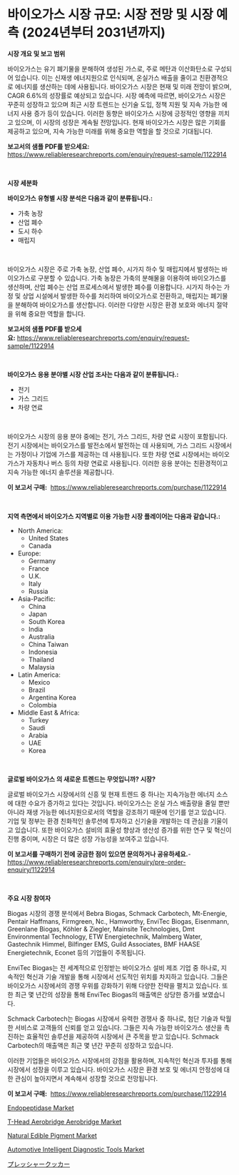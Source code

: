 <p><h1>바이오가스 시장 규모: 시장 전망 및 시장 예측 (2024년부터 2031년까지)</h1></p><p><strong>시장 개요 및 보고 범위</strong></p>
<p><p>바이오가스는 유기 폐기물을 분해하여 생성된 가스로, 주로 메탄과 이산화탄소로 구성되어 있습니다. 이는 신재생 에너지원으로 인식되며, 온실가스 배출을 줄이고 친환경적으로 에너지를 생산하는 데에 사용됩니다. 바이오가스 시장은 현재 및 미래 전망이 밝으며, CAGR 6.6%의 성장률로 예상되고 있습니다. 시장 예측에 따르면, 바이오가스 시장은 꾸준히 성장하고 있으며 최근 시장 트렌드는 신기술 도입, 정책 지원 및 지속 가능한 에너지 사용 증가 등이 있습니다. 이러한 동향은 바이오가스 시장에 긍정적인 영향을 끼치고 있으며, 이 시장의 성장은 계속될 전망입니다. 현재 바이오가스 시장은 많은 기회를 제공하고 있으며, 지속 가능한 미래를 위해 중요한 역할을 할 것으로 기대됩니다.</p></p>
<p><strong>보고서의 샘플 PDF를 받으세요:</strong> <a href="https://www.reliableresearchreports.com/enquiry/request-sample/1122914">https://www.reliableresearchreports.com/enquiry/request-sample/1122914</a></p>
<p>&nbsp;</p>
<p><strong>시장 세분화</strong></p>
<p><strong>바이오가스 유형별 시장 분석은 다음과 같이 분류됩니다.:</strong></p>
<p><ul><li>가축 농장</li><li>산업 폐수</li><li>도시 하수</li><li>매립지</li></ul></p>
<p>&nbsp;</p>
<p><p>바이오가스 시장은 주로 가축 농장, 산업 폐수, 시가지 하수 및 매립지에서 발생하는 바이오가스로 구분할 수 있습니다. 가축 농장은 가축의 분해물을 이용하여 바이오가스를 생산하며, 산업 폐수는 산업 프로세스에서 발생한 폐수를 이용합니다. 시가지 하수는 가정 및 상업 시설에서 발생한 하수를 처리하여 바이오가스로 전환하고, 매립지는 폐기물을 분해하여 바이오가스를 생산합니다. 이러한 다양한 시장은 환경 보호와 에너지 절약을 위해 중요한 역할을 합니다.</p></p>
<p><strong>보고서의 샘플 PDF를 받으세요:</strong>&nbsp;<a href="https://www.reliableresearchreports.com/enquiry/request-sample/1122914">https://www.reliableresearchreports.com/enquiry/request-sample/1122914</a></p>
<p>&nbsp;</p>
<p><strong> 바이오가스 응용 분야별 시장 산업 조사는 다음과 같이 분류됩니다.:</strong></p>
<p><ul><li>전기</li><li>가스 그리드</li><li>차량 연료</li></ul></p>
<p>&nbsp;</p>
<p><p>바이오가스 시장의 응용 분야 중에는 전기, 가스 그리드, 차량 연료 시장이 포함됩니다. 전기 시장에서는 바이오가스를 발전소에서 발전하는 데 사용되며, 가스 그리드 시장에서는 가정이나 기업에 가스를 제공하는 데 사용됩니다. 또한 차량 연료 시장에서는 바이오가스가 자동차나 버스 등의 차량 연료로 사용됩니다. 이러한 응용 분야는 친환경적이고 지속 가능한 에너지 솔루션을 제공합니다.</p></p>
<p><strong>이 보고서 구매:</strong>&nbsp; <a href="https://www.reliableresearchreports.com/purchase/1122914">https://www.reliableresearchreports.com/purchase/1122914</a></p>
<p>&nbsp;</p>
<p><strong>지역 측면에서 바이오가스 지역별로 이용 가능한 시장 플레이어는 다음과 같습니다.:</strong></p>
<p><ul>
    <li>
        North America:
        <ul>
            <li>United States</li>
            <li>Canada</li>
        </ul>
    </li>
    <li>
        Europe:
        <ul>
            <li>Germany</li>
            <li>France</li>
            <li>U.K.</li>
            <li>Italy</li>
            <li>Russia</li>
        </ul>
    </li>
    <li>
        Asia-Pacific:
        <ul>
            <li>China</li>
            <li>Japan</li>
            <li>South Korea</li>
            <li>India</li>
            <li>Australia</li>
            <li>China Taiwan</li>
            <li>Indonesia</li>
            <li>Thailand</li>
            <li>Malaysia</li>
        </ul>
    </li>
    <li>
        Latin America:
        <ul>
            <li>Mexico</li>
            <li>Brazil</li>
            <li>Argentina Korea</li>
            <li>Colombia</li>
        </ul>
    </li>
    <li>
        Middle East & Africa:
        <ul>
            <li>Turkey</li>
            <li>Saudi</li>
            <li>Arabia</li>
            <li>UAE</li>
            <li>Korea</li>
        </ul>
    </li>
    </ul></p>
<p>&nbsp;</p>
<p><strong>글로벌 바이오가스 의 새로운 트렌드는 무엇입니까? 시장?</strong></p>
<p><p>글로벌 바이오가스 시장에서의 신흥 및 현재 트렌드 중 하나는 지속가능한 에너지 소스에 대한 수요가 증가하고 있다는 것입니다. 바이오가스는 온실 가스 배출량을 줄일 뿐만 아니라 재생 가능한 에너지원으로서의 역할을 강조하기 때문에 인기를 얻고 있습니다. 기업 및 정부는 환경 친화적인 솔루션에 투자하고 신기술을 개발하는 데 관심을 기울이고 있습니다. 또한 바이오가스 설비의 효율성 향상과 생산성 증가를 위한 연구 및 혁신이 진행 중이며, 시장은 더 많은 성장 가능성을 보여주고 있습니다.</p></p>
<p><strong>이 보고서를 구매하기 전에 궁금한 점이 있으면 문의하거나 공유하세요.</strong>- <a href="https://www.reliableresearchreports.com/enquiry/pre-order-enquiry/1122914">https://www.reliableresearchreports.com/enquiry/pre-order-enquiry/1122914</a></p>
<p>&nbsp;</p>
<p><strong>주요 시장 참여자</strong></p>
<p><p>Biogas 시장의 경쟁 분석에서 Bebra Biogas, Schmack Carbotech, Mt-Energie, Pentair Haffmans, Firmgreen, Nc., Hamworthy, EnviTec Biogas, Eisenmann, Greenlane Biogas, Köhler & Ziegler, Mainsite Technologies, Dmt Environmental Technology, ETW Energietechnik, Malmberg Water, Gastechnik Himmel, Bilfinger EMS, Guild Associates, BMF HAASE Energietechnik, Econet 등의 기업들이 주목됩니다. </p><p>EnviTec Biogas는 전 세계적으로 인정받는 바이오가스 설비 제조 기업 중 하나로, 지속적인 혁신과 기술 개발을 통해 시장에서 선도적인 위치를 차지하고 있습니다. 그들은 바이오가스 시장에서의 경쟁 우위를 강화하기 위해 다양한 전략을 펼치고 있습니다. 또한 최근 몇 년간의 성장을 통해 EnviTec Biogas의 매출액은 상당한 증가를 보였습니다.</p><p>Schmack Carbotech는 Biogas 시장에서 유력한 경쟁사 중 하나로, 첨단 기술과 탁월한 서비스로 고객들의 신뢰를 얻고 있습니다. 그들은 지속 가능한 바이오가스 생산을 촉진하는 효율적인 솔루션을 제공하여 시장에서 큰 주목을 받고 있습니다. Schmack Carbotech의 매출액은 최근 몇 년간 꾸준히 성장하고 있습니다.</p><p>이러한 기업들은 바이오가스 시장에서의 강점을 활용하며, 지속적인 혁신과 투자를 통해 시장에서 성장을 이루고 있습니다. 바이오가스 시장은 환경 보호 및 에너지 안정성에 대한 관심이 높아지면서 계속해서 성장할 것으로 전망됩니다.</p></p>
<p><strong>이 보고서 구매:</strong>&nbsp;&nbsp;<a href="https://www.reliableresearchreports.com/purchase/1122914">https://www.reliableresearchreports.com/purchase/1122914</a></p>
<p><p><a href="https://github.com/marloy8/Market-Research-Report-List-3/blob/main/endopeptidase-market.md">Endopeptidase Market</a></p><p><a href="https://ivy-potential-64b.notion.site/T-Head-Aerobridge-Aerobridge-Market-Challenges-Opportunities-and-Growth-Drivers-and-Major-Market--c124225de9c54e1cb57318253f3470e3">T-Head Aerobridge Aerobridge Market</a></p><p><a href="https://issuu.com/reportprime-2/docs/natural-edible-pigment-market-size-2030.pptx">Natural Edible Pigment Market</a></p><p><a href="https://view.publitas.com/reportprime-1/automotive-intelligent-diagnostic-tools-market-challenges-opportunities-and-growth-drivers-and-major-market-players-forecasted-for-period-from-2023-2030/">Automotive Intelligent Diagnostic Tools Market</a></p><p><a href="https://github.com/dzy793153605/Market-Research-Report-List-1/blob/main/2176929190120.md">プレッシャークッカー</a></p></p>

